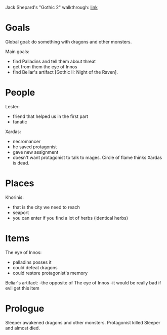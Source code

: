 Jack Shepard's "Gothic 2" walkthrough: [link](https://www.youtube.com/playlist?list=PLtDONoQBP6nPAmpQGLC3EwwCm7I5Lgty0)

# Goals

Global goal: do something with dragons and other monsters.

Main goals:
 - find Palladins and tell them about threat
 - get from them the eye of Innos
 - find Beliar's artifact [Gothic II: Night of the Raven].

# People

Lester:
 - friend that helped us in the first part
 - fanatic

Xardas:
 - necromancer 
 - he saved protagonist
 - gave new assignment
 - doesn't want protagonist to talk to mages. Circle of flame thinks Xardas is dead.  

# Places
Khorinis:
- that is the city we need to reach
- seaport
- you can enter if you find a lot of herbs (identical herbs)

# Items

The eye of Innos:
 - palladins posses it 
 - could defeat dragons
 - could restore protagonist's memory

Beliar's artifact:
 -the opposite of The eye of Innos
 -it would be really bad if evil get this item

# Prologue

Sleeper awakened dragons and other monsters. Protagonist killed Sleeper and almost died.